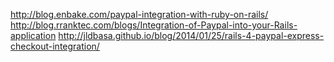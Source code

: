 http://blog.enbake.com/paypal-integration-with-ruby-on-rails/
http://blog.rranktec.com/blogs/Integration-of-Paypal-into-your-Rails-application
http://jldbasa.github.io/blog/2014/01/25/rails-4-paypal-express-checkout-integration/
